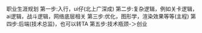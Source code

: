 职业生涯规划
第一步:入行，ui仔(北上广深成)
第二步:复杂逻辑，例如关卡逻辑，ai逻辑，战斗逻辑，网络底层相关
第三步:优化，图形学，渲染效果等等(主程)
第四步:后端(技术总监)，也可以转TA
第五步:技术瓶颈-＞创业
